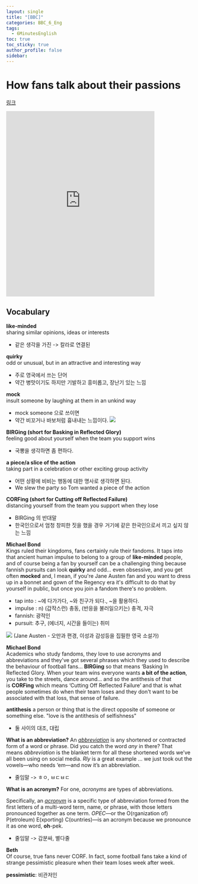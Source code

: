 ```yaml
---
layout: single
title: "[BBC]"
categories: BBC_6_Eng
tags:
  - 6MinutesEnglish
toc: true
toc_sticky: true
author_profile: false
sidebar:
---
```

# How fans talk about their passions

[링크](https://www.bbc.co.uk/learningenglish/korean/features/6-minute-english_2023/ep-230921)

<iframe width="400" height="500" frameborder="0" src="http://www.bbc.co.uk/programmes/p0gfvjb5/player"></iframe>

## Vocabulary

**like-minded**  
sharing similar opinions, ideas or interests
- 같은 생각을 가진 -> 칼라로 연결된

**quirky**  
odd or unusual, but in an attractive and interesting way
- 주로 영국에서 쓰는 단어
- 약간 병맛이기도 하지만 기발하고 흥미롭고, 장난기 있는 느낌

**mock**  
insult someone by laughing at them in an unkind way
- mock someone 으로 쓰이면
- 약간 비꼬거나 바보처럼 흉내내는 느낌이다.
![](https://media2.giphy.com/media/f6zcJssQkdT4VQ7dIF/giphy.gif?cid=ecf05e47dqov4r4ut7yq5qdby1ntosisvhpmy1puqluhz92x&ep=v1_gifs_search&rid=giphy.gif&ct=g)


**BIRGing (short for Basking in Reflected Glory)**  
feeling good about yourself when the team you support wins
- 국뽕을 생각하면 좀 편하다.

**a piece/a slice of the action**  
taking part in a celebration or other exciting group activity
- 어떤 상황에 비비는 행동에 대한 명사로 생각하면 된다.
- We slew the party so Tom wanted a piece of the action

**CORFing (short for Cutting off Reflected Failure)**  
distancing yourself from the team you support when they lose
- BIRGing 의 반대말 
- 한국인으로서 엄청 창피한 짓을 했을 경우 거기에 같은 한국인으로서 끼고 싶지 않는 느낌


**Michael Bond**  
Kings ruled their kingdoms, fans certainly rule their fandoms. It taps into that ancient human impulse to belong to a group of **like-minded** people, and of course being a fan by yourself can be a challenging thing because fannish pursuits can look **quirky** and odd… even obsessive, and you get often **mocked** and, I mean, if you're Jane Austen fan and you want to dress up in a bonnet and gown of the Regency era it's difficult to do that by yourself in public, but once you join a fandom there's no problem.

- tap into : ~에 다가가다, ~와 친구가 되다., ~을 활용하다.
- impulse : n) (갑작스런) 충동, (반응을 불러일으키는) 충격, 자극
- fannish: 광적인
- pursuit: 추구, (에너지, 시간을 들이는) 취미

![](https://cdn.britannica.com/12/172012-050-DAA7CE6B/Jane-Austen-Cassandra-engraving-portrait-1810.jpg)
(Jane Austen - 오만과 편경, 이성과 감성등을 집필한 영국 소설가)



**Michael Bond**  
Academics who study fandoms, they love to use acronyms and abbreviations and they've got several phrases which they used to describe the behaviour of football fans… **BIRGing** so that means ‘Basking In Reflected Glory. When your team wins everyone wants **a bit of the action**, you take to the streets, dance around… and so the antithesis of that is **CORFing** which means ‘Cutting Off Reflected Failure’ and that is what people sometimes do when their team loses and they don't want to be associated with that loss, that sense of failure.

**antithesis**
a person or thing that is the direct opposite of someone or something else.
"love is the antithesis of selfishness"
- 둘 사이의 대조, 대립

**What is an abbreviation?**
An [_abbreviation_](https://www.dictionary.com/browse/abbreviation) is any shortened or contracted form of a word or phrase. Did you catch the word _any_ in there? That means _abbreviation_ is the blanket term for all these shortened words we’ve all been using on social media. _Rly_ is a great example … we just took out the vowels—who needs ‘em—and now it’s an abbreviation.
- 줄임말 -> ㅎㅇ, ㅂㄷㅂㄷ

**What is an acronym?**
For one, _acronyms_ are types of abbreviations.

Specifically, an _[acronym](https://www.dictionary.com/browse/acronym)_ is a specific type of abbreviation formed from the first letters of a multi-word term, name, or phrase, with those letters pronounced together as one term. _OPEC_—or the O(rganization of) P(etroleum) E(xporting) C(ountries)—is an acronym because we pronounce it as one word, **oh**-pek.
- 줄임말 -> 갑분싸, 별다줄


**Beth**  
Of course, true fans never CORF. In fact, some football fans take a kind of strange pessimistic pleasure when their team loses week after week.

**pessimistic**: 비관저인